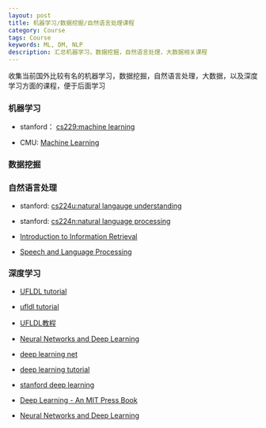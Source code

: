 ```yaml
---
layout: post
title: 机器学习/数据挖掘/自然语言处理课程
category: Course 
tags: Course
keywords: ML, DM, NLP
description: 汇总机器学习，数据挖掘，自然语言处理，大数据相关课程
---
```


收集当前国外比较有名的机器学习，数据挖掘，自然语言处理，大数据，以及深度学习方面的课程，便于后面学习

### 机器学习

- stanford： [cs229:machine learning](http://cs229.stanford.edu/)

- CMU: [Machine Learning](http://www.cs.cmu.edu/~tom/10601_fall2012/lectures.shtml)


### 数据挖掘

### 自然语言处理

- stanford: [cs224u:natural langauge understanding](https://web.stanford.edu/class/cs224u/)

- stanford: [cs224n:natural language processing](https://web.stanford.edu/class/cs224n/)

- [Introduction to Information Retrieval](http://nlp.stanford.edu/IR-book/)

- [Speech and Language Processing](https://web.stanford.edu/~jurafsky/slp3/)


### 深度学习

- [UFLDL tutorial](http://deeplearning.stanford.edu/wiki/index.php/UFLDL_Tutorial)

- [ufldl tutorial](http://ufldl.stanford.edu/tutorial/)

- [UFLDL教程](http://ufldl.stanford.edu/wiki/index.php/UFLDL%E6%95%99%E7%A8%8B)

- [Neural Networks and Deep Learning](http://neuralnetworksanddeeplearning.com/)

- [deep learning net](http://deeplearning.net/)

- [deep learning tutorial](http://deeplearning.net/tutorial/)

- [stanford deep learning](http://deeplearning.stanford.edu/tutorial/)

- [Deep Learning - An MIT Press Book](http://www.deeplearningbook.org/)
- [Neural Networks and Deep Learning](http://neuralnetworksanddeeplearning.com/)



